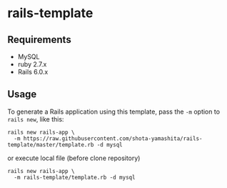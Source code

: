# rails-template

## Requirements
- MySQL
- ruby 2.7.x
- Rails 6.0.x

## Usage
To generate a Rails application using this template, pass the `-m` option to `rails new`, like this:

```
rails new rails-app \
  -m https://raw.githubusercontent.com/shota-yamashita/rails-template/master/template.rb -d mysql
```

or execute local file (before clone repository)

```
rails new rails-app \
  -m rails-template/template.rb -d mysql
```
